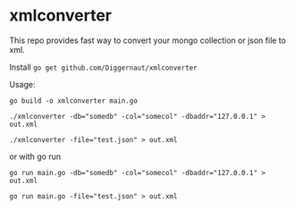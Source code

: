 # xmlconverter

This repo provides fast way to convert your mongo collection or json file to xml.

Install `go get github.com/Diggernaut/xmlconverter`

Usage:

`go build -o xmlconverter main.go`

`./xmlconverter -db="somedb" -col="somecol" -dbaddr="127.0.0.1" > out.xml`

`./xmlconverter -file="test.json" > out.xml`


or with go run

`go run main.go -db="somedb" -col="somecol" -dbaddr="127.0.0.1" > out.xml`

`go run main.go -file="test.json" > out.xml`

